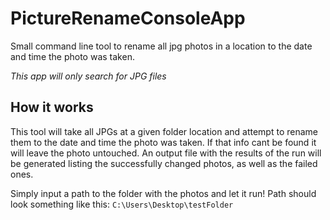 # PictureRenameConsoleApp
Small command line tool to rename all jpg photos in a location to the date and time the photo was taken.

*This app will only search for JPG files*


## How it works

This tool will take all JPGs at a given folder location and attempt to rename them to the date and time the photo was taken. 
If that info cant be found it will leave the photo untouched. An output file with the results of the run will be generated listing the successfully changed photos, 
as well as the failed ones.

Simply input a path to the folder with the photos and let it run! Path should look something like this: `C:\Users\Desktop\testFolder`
